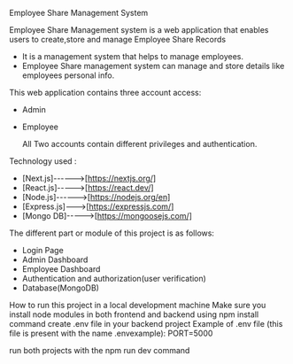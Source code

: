 Employee Share Management System

Employee Share Management system is a web application that enables users to create,store and manage Employee Share Records

- It is a management system that helps to manage employees.
- Employee Share management system can manage and store details like employees personal info.

This web application contains three account access:

- Admin
- Employee
  
  All Two accounts contain different privileges and authentication.

Technology used :

- [Next.js]------>[https://nextjs.org/]
- [React.js]----->[https://react.dev/]
- [Node.js]------>[https://nodejs.org/en]
- [Express.js]--->[https://expressjs.com/]
- [Mongo DB]----->[https://mongoosejs.com/]


The different part or module of this project is as follows:

- Login Page
- Admin Dashboard
- Employee Dashboard
- Authentication and authorization(user verification)
- Database(MongoDB)

How to run this project in a local development machine
Make sure you install node modules in both frontend and backend using npm install command
create .env file in your backend project Example of .env file (this file is present with the name .envexample):
PORT=5000

run both projects with the npm run dev command
